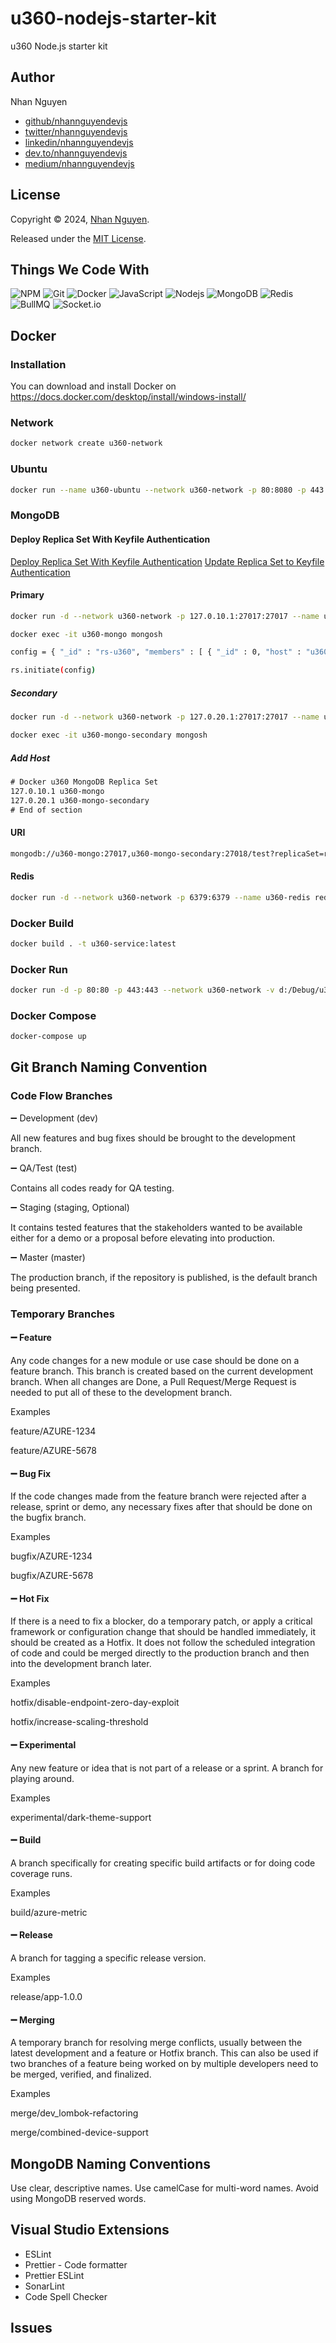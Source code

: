 # u360-nodejs-starter-kit

u360 Node.js starter kit

## Author

Nhan Nguyen

* [github/nhannguyendevjs](https://github.com/nhannguyendevjs)
* [twitter/nhannguyendevjs](https://twitter.com/nhannguyendevjs)
* [linkedin/nhannguyendevjs](https://www.linkedin.com/in/nhannguyendevjs)
* [dev.to/nhannguyendevjs](https://dev.to/nhannguyendevjs)
* [medium/nhannguyendevjs](https://medium.com/@nhannguyendevjs)

## License

Copyright © 2024, [Nhan Nguyen](https://github.com/nhannguyendevjs).

Released under the [MIT License](LICENSE).

## Things We Code With

![NPM](https://img.shields.io/badge/NPM-CB3837?logo=npm&logoColor=white&style=for-the-badge)
![Git](https://img.shields.io/badge/Git-F05032?logo=git&logoColor=white&style=for-the-badge)
![Docker](https://img.shields.io/badge/Docker-46a2f1?logo=docker&logoColor=white&style=for-the-badge)
![JavaScript](https://img.shields.io/badge/JavaScript-F7DF1E?logo=javascript&logoColor=black&style=for-the-badge)
![Nodejs](https://img.shields.io/badge/Nodejs-43853d?logo=Node.js&logoColor=white&style=for-the-badge)
![MongoDB](https://img.shields.io/badge/MongoDB-13aa52?logo=mongodb&logoColor=white&style=for-the-badge)
![Redis](https://img.shields.io/badge/Redis-CB3837?logo=redis&logoColor=white&style=for-the-badge)
![BullMQ](https://img.shields.io/badge/BullMQ-1E293B?logo=bullmq&logoColor=white&style=for-the-badge)
![Socket.io](https://img.shields.io/badge/Socket.io-010101?logo=socketio&logoColor=white&style=for-the-badge)

## Docker

### Installation

You can download and install Docker on https://docs.docker.com/desktop/install/windows-install/

### Network

```bash
docker network create u360-network
```

### Ubuntu

```bash
docker run --name u360-ubuntu --network u360-network -p 80:8080 -p 443:8443 -p 22:22 -itd ubuntu:latest
```

### MongoDB

#### Deploy Replica Set With Keyfile Authentication

[Deploy Replica Set With Keyfile Authentication](https://www.mongodb.com/docs/manual/tutorial/deploy-replica-set-with-keyfile-access-control/)
[Update Replica Set to Keyfile Authentication](https://www.mongodb.com/docs/manual/tutorial/enforce-keyfile-access-control-in-existing-replica-set/)

#### Primary

```bash
docker run -d --network u360-network -p 127.0.10.1:27017:27017 --name u360-mongo mongo:latest mongod --replSet rs-u360

docker exec -it u360-mongo mongosh

config = { "_id" : "rs-u360", "members" : [ { "_id" : 0, "host" : "u360-mongo:27017" }, { "_id" : 1, "host" : "u360-mongo-secondary:27017" } ] }

rs.initiate(config)
```

##### Secondary

```bash
docker run -d --network u360-network -p 127.0.20.1:27017:27017 --name u360-mongo-secondary mongo:latest mongod --replSet rs-u360

docker exec -it u360-mongo-secondary mongosh
```

##### Add Host

```txt
# Docker u360 MongoDB Replica Set
127.0.10.1 u360-mongo
127.0.20.1 u360-mongo-secondary
# End of section
```

#### URI

```txt
mongodb://u360-mongo:27017,u360-mongo-secondary:27018/test?replicaSet=repl-set
```

#### Redis

```bash
docker run -d --network u360-network -p 6379:6379 --name u360-redis redis:latest
```

### Docker Build

```bash
docker build . -t u360-service:latest
```

### Docker Run

```bash
docker run -d -p 80:80 -p 443:443 --network u360-network -v d:/Debug/u360-service/app:/app/ --name u360-service u360-service:latest
```

### Docker Compose

```bash
docker-compose up
```

## Git Branch Naming Convention

### Code Flow Branches

➖ Development (dev)

All new features and bug fixes should be brought to the development branch.

➖ QA/Test (test)

Contains all codes ready for QA testing.

➖ Staging (staging, Optional)

It contains tested features that the stakeholders wanted to be available either for a demo or a proposal before elevating into production.

➖ Master (master)

The production branch, if the repository is published, is the default branch being presented.

### Temporary Branches

#### ➖ Feature

Any code changes for a new module or use case should be done on a feature branch. This branch is created based on the current development branch. When all changes are Done, a Pull Request/Merge Request is needed to put all of these to the development branch.

Examples

feature/AZURE-1234

feature/AZURE-5678

#### ➖ Bug Fix

If the code changes made from the feature branch were rejected after a release, sprint or demo, any necessary fixes after that should be done on the bugfix branch.

Examples

bugfix/AZURE-1234

bugfix/AZURE-5678

#### ➖ Hot Fix

If there is a need to fix a blocker, do a temporary patch, or apply a critical framework or configuration change that should be handled immediately, it should be created as a Hotfix. It does not follow the scheduled integration of code and could be merged directly to the production branch and then into the development branch later.

Examples

hotfix/disable-endpoint-zero-day-exploit

hotfix/increase-scaling-threshold

#### ➖ Experimental

Any new feature or idea that is not part of a release or a sprint. A branch for playing around.

Examples

experimental/dark-theme-support

#### ➖ Build

A branch specifically for creating specific build artifacts or for doing code coverage runs.

Examples

build/azure-metric

#### ➖ Release

A branch for tagging a specific release version.

Examples

release/app-1.0.0

#### ➖ Merging

A temporary branch for resolving merge conflicts, usually between the latest development and a feature or Hotfix branch. This can also be used if two branches of a feature being worked on by multiple developers need to be merged, verified, and finalized.

Examples

merge/dev_lombok-refactoring

merge/combined-device-support

## MongoDB Naming Conventions

Use clear, descriptive names. Use camelCase for multi-word names. Avoid using MongoDB reserved words.

## Visual Studio Extensions

* ESLint
* Prettier - Code formatter
* Prettier ESLint
* SonarLint
* Code Spell Checker

## Issues
